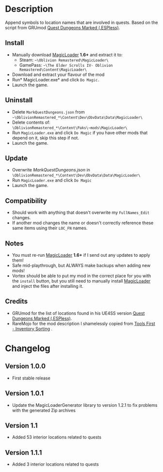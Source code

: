 # Description

Append symbols to location names that are involved in quests. Based on the script from GRUmod [Quest Dungeons Marked (.ESPless)](https://www.nexusmods.com/oblivionremastered/mods/3560). 

## Install

- Manually download [MagicLoader](https://www.nexusmods.com/oblivionremastered/mods/1966?tab=description) **1.6+** and extract it to:
    - Steam: `~\Oblivion Remastered\MagicLoader\`
    - GamePass: `~\The Elder Scrolls IV- Oblivion Remastered\Content\MagicLoader\`
- Download and extract your flavour of the mod
- Run* MagicLoader.exe* and click `Do Magic.`
- Launch the game.

## Uninstall

- Delete `MarkQuestDungeons.json` from `~\OblivionRemastered_*\Content\Dev\ObvData\Data\MagicLoader\`
- Delete contents of: `\OblivionRemastered_*\Content\Paks\~mods\MagicLoader\`
- Run `MagicLoader.exe` and click `Do Magic` if you have other mods that depend on it, skip this step if not.
- Launch the game.

## Update
- Overwrite *MarkQuestDungeons.json* in `\OblivionRemastered_*\Content\Dev\ObvData\Data\MagicLoader\`
- Run `MagicLoader.exe` and click `Do Magic`
- Launch the game.

## Compatibility
- Should work with anything that doesn't overwrite my `FullNames_Edit` changes.
- If another mod changes the name or doesn't correctly reference these same items using their `LOC_FN` names.

## Notes
- You must re-run [MagicLoader](https://www.nexusmods.com/oblivionremastered/mods/1966?tab=description) **1.6+** if I send out any updates to apply them!
- Safe mid-playthrough, but ALWAYS make backups when adding new mods!
- Vortex should be able to put my mod in the correct place for you with the `install` button, but you still need to manually install [MagicLoader](https://www.nexusmods.com/oblivionremastered/mods/1966?tab=description) and inject the files after installing it.

## Credits
- GRUmod for the list of locations found in his UE4SS version [Quest Dungeons Marked (.ESPless)](https://www.nexusmods.com/oblivionremastered/mods/3560).
- RareMojo for the mod description I shamelessly copied from [Tools First - Inventory Sorting](https://www.nexusmods.com/oblivionremastered/mods/964) .

# Changelog
## Version 1.0.0
- First stable release
## Version 1.0.1
- Update the MagicLoaderGenerator library to version 1.2.1 to fix problems with the generated Zip archives
## Version 1.1
- Added 53 interior locations related to quests
## Version 1.1.1
- Added 3 interior locations related to quests

